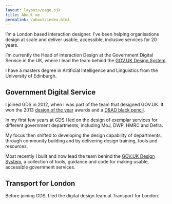 ```yaml
---
layout: layouts/page.njk
title: About me
permalink: /about/index.html
---
```

I’m a London based interaction designer. I've been helping organisations design at scale and deliver usable, accessible, inclusive services for 20 years. 

I’m currently the Head of Interaction Design at the Government Digital Service in the UK, where I lead the team behind the [GOV.UK Design System](https://design-system.service.gov.uk/).

I have a masters degree in Artificial Intelligence and Linguistics from the University of Edinburgh.

## Government Digital Service

I joined GDS in 2012, when I was part of the team that designed GOV.UK. It won the 2013 [design of the year](https://www.bbc.co.uk/news/entertainment-arts-22164715) awards and a [D&AD black pencil](https://www.dandad.org/awards/professional/2013/writing-for-design/20081/govuk/).

In my first few years at GDS I led on the design of exemplar services for different government departments, including MoJ, DWP, HMRC and Defra.

My focus then shifted to developing the design capability of departments, through community building and by delivering design training, tools and resources.

Most recently I built and now lead the team behind the [GOV.UK Design System](https://design-system.service.gov.uk/), a collection of tools, guidance and code for making usable, accessible government services.

## Transport for London

Before joining GDS, I led the digital design team at Transport for London.
